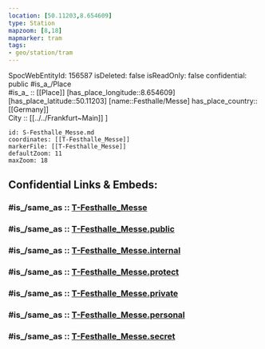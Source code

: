 ```yaml
---
location: [50.11203,8.654609] 
type: Station 
mapzoom: [8,18] 
mapmarker: tram 
tags:
- geo/station/tram
---
```

SpocWebEntityId: 156587
isDeleted: false
isReadOnly: false
confidential: public
#is_a_/Place  
#is_a_ :: [[Place]] 
[has_place_longitude::8.654609] 
[has_place_latitude::50.11203] 
[name::Festhalle/Messe] 
has_place_country:: [[Germany]]  
City :: [[../../Frankfurt~Main]] ] 


```leaflet
id: S-Festhalle_Messe.md
coordinates: [[T-Festhalle_Messe]] 
markerFile: [[T-Festhalle_Messe]] 
defaultZoom: 11 
maxZoom: 18
```


## Confidential Links & Embeds: 

### #is_/same_as :: [T-Festhalle_Messe](/_Standards/Earth/Continent/Europe/Europe~Central/Germany/Germany~West/Hessen/counties~Hessen/Frankfurt~Main/Stations-FFM~T/T-Festhalle_Messe.md) 

### #is_/same_as :: [T-Festhalle_Messe.public](/_public/Earth/Continent/Europe/Europe~Central/Germany/Germany~West/Hessen/counties~Hessen/Frankfurt~Main/Stations-FFM~T/T-Festhalle_Messe.public.md) 

### #is_/same_as :: [T-Festhalle_Messe.internal](/_internal/Earth/Continent/Europe/Europe~Central/Germany/Germany~West/Hessen/counties~Hessen/Frankfurt~Main/Stations-FFM~T/T-Festhalle_Messe.internal.md) 

### #is_/same_as :: [T-Festhalle_Messe.protect](/_protect/Earth/Continent/Europe/Europe~Central/Germany/Germany~West/Hessen/counties~Hessen/Frankfurt~Main/Stations-FFM~T/T-Festhalle_Messe.protect.md) 

### #is_/same_as :: [T-Festhalle_Messe.private](/_private/Earth/Continent/Europe/Europe~Central/Germany/Germany~West/Hessen/counties~Hessen/Frankfurt~Main/Stations-FFM~T/T-Festhalle_Messe.private.md) 

### #is_/same_as :: [T-Festhalle_Messe.personal](/_personal/Earth/Continent/Europe/Europe~Central/Germany/Germany~West/Hessen/counties~Hessen/Frankfurt~Main/Stations-FFM~T/T-Festhalle_Messe.personal.md) 

### #is_/same_as :: [T-Festhalle_Messe.secret](/_secret/Earth/Continent/Europe/Europe~Central/Germany/Germany~West/Hessen/counties~Hessen/Frankfurt~Main/Stations-FFM~T/T-Festhalle_Messe.secret.md)

